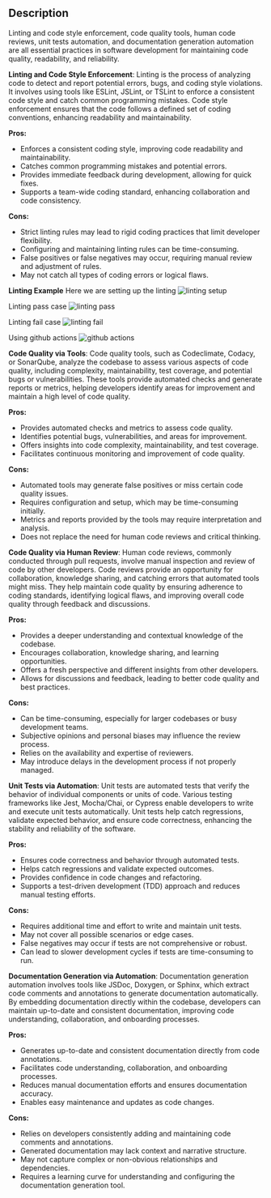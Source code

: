 ## Description

Linting and code style enforcement, code quality tools, human code reviews, unit tests automation, and documentation generation automation are all essential practices in software development for maintaining code quality, readability, and reliability.

**Linting and Code Style Enforcement**: Linting is the process of analyzing code to detect and report potential errors, bugs, and coding style violations. It involves using tools like ESLint, JSLint, or TSLint to enforce a consistent code style and catch common programming mistakes. Code style enforcement ensures that the code follows a defined set of coding conventions, enhancing readability and maintainability.

**Pros:**
- Enforces a consistent coding style, improving code readability and maintainability.
- Catches common programming mistakes and potential errors.
- Provides immediate feedback during development, allowing for quick fixes.
- Supports a team-wide coding standard, enhancing collaboration and code consistency.

**Cons:**
- Strict linting rules may lead to rigid coding practices that limit developer flexibility.
- Configuring and maintaining linting rules can be time-consuming.
- False positives or false negatives may occur, requiring manual review and adjustment of rules.
- May not catch all types of coding errors or logical flaws.

**Linting Example**
Here we are setting up the linting
![linting setup](/../eslint-setup-file.png)

Linting pass case
![linting pass](/../lint-pass-case.png)

Linting fail case
![linting fail](./../lint-fail-case.png)

Using github actions
![github actions](./../github-actions-setup.png)

**Code Quality via Tools**: Code quality tools, such as Codeclimate, Codacy, or SonarQube, analyze the codebase to assess various aspects of code quality, including complexity, maintainability, test coverage, and potential bugs or vulnerabilities. These tools provide automated checks and generate reports or metrics, helping developers identify areas for improvement and maintain a high level of code quality.

**Pros:**
- Provides automated checks and metrics to assess code quality.
- Identifies potential bugs, vulnerabilities, and areas for improvement.
- Offers insights into code complexity, maintainability, and test coverage.
- Facilitates continuous monitoring and improvement of code quality.

**Cons:**
- Automated tools may generate false positives or miss certain code quality issues.
- Requires configuration and setup, which may be time-consuming initially.
- Metrics and reports provided by the tools may require interpretation and analysis.
- Does not replace the need for human code reviews and critical thinking.

**Code Quality via Human Review**: Human code reviews, commonly conducted through pull requests, involve manual inspection and review of code by other developers. Code reviews provide an opportunity for collaboration, knowledge sharing, and catching errors that automated tools might miss. They help maintain code quality by ensuring adherence to coding standards, identifying logical flaws, and improving overall code quality through feedback and discussions.

**Pros:**
- Provides a deeper understanding and contextual knowledge of the codebase.
- Encourages collaboration, knowledge sharing, and learning opportunities.
- Offers a fresh perspective and different insights from other developers.
- Allows for discussions and feedback, leading to better code quality and best practices.

**Cons:**
- Can be time-consuming, especially for larger codebases or busy development teams.
- Subjective opinions and personal biases may influence the review process.
- Relies on the availability and expertise of reviewers.
- May introduce delays in the development process if not properly managed.

**Unit Tests via Automation**: Unit tests are automated tests that verify the behavior of individual components or units of code. Various testing frameworks like Jest, Mocha/Chai, or Cypress enable developers to write and execute unit tests automatically. Unit tests help catch regressions, validate expected behavior, and ensure code correctness, enhancing the stability and reliability of the software.

**Pros:**
- Ensures code correctness and behavior through automated tests.
- Helps catch regressions and validate expected outcomes.
- Provides confidence in code changes and refactoring.
- Supports a test-driven development (TDD) approach and reduces manual testing efforts.

**Cons:**
- Requires additional time and effort to write and maintain unit tests.
- May not cover all possible scenarios or edge cases.
- False negatives may occur if tests are not comprehensive or robust.
- Can lead to slower development cycles if tests are time-consuming to run.

**Documentation Generation via Automation**: Documentation generation automation involves tools like JSDoc, Doxygen, or Sphinx, which extract code comments and annotations to generate documentation automatically. By embedding documentation directly within the codebase, developers can maintain up-to-date and consistent documentation, improving code understanding, collaboration, and onboarding processes.

**Pros:**
- Generates up-to-date and consistent documentation directly from code annotations.
- Facilitates code understanding, collaboration, and onboarding processes.
- Reduces manual documentation efforts and ensures documentation accuracy.
- Enables easy maintenance and updates as code changes.

**Cons:**
- Relies on developers consistently adding and maintaining code comments and annotations.
- Generated documentation may lack context and narrative structure.
- May not capture complex or non-obvious relationships and dependencies.
- Requires a learning curve for understanding and configuring the documentation generation tool.